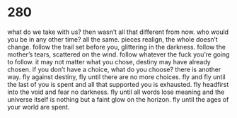 # 280

what do we take with us? then wasn’t all that different from now. who would you be in any other time? all the same. pieces realign, the whole doesn’t change. follow the trail set before you, glittering in the darkness. follow the mother’s tears, scattered on the wind. follow whatever the fuck you’re going to follow. it may not matter what you chose, destiny may have already chosen. if you don’t have a choice, what do you choose? there is another way. fly against destiny, fly until there are no more choices. fly and fly until the last of you is spent and all that supported you is exhausted. fly headfirst into the void and fear no darkness. fly until all words lose meaning and the universe itself is nothing but a faint glow on the horizon. fly until the ages of your world are spent. 